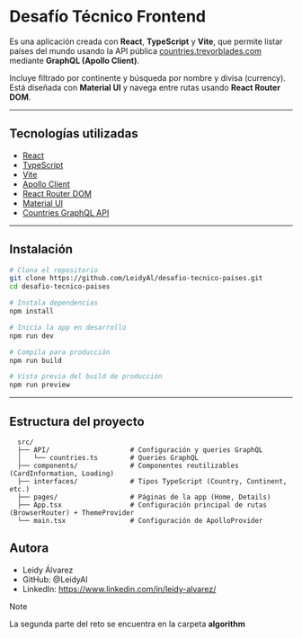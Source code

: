 # Desafío Técnico Frontend

Es una aplicación creada con **React**, **TypeScript** y **Vite**, que permite listar países del mundo usando la API pública [countries.trevorblades.com](https://countries.trevorblades.com/) mediante **GraphQL (Apollo Client)**.

Incluye filtrado por continente y búsqueda por nombre y divisa (currency). Está diseñada con **Material UI** y navega entre rutas usando **React Router DOM**.

---

## Tecnologías utilizadas

- [React](https://reactjs.org/)
- [TypeScript](https://www.typescriptlang.org/)
- [Vite](https://vitejs.dev/)
- [Apollo Client](https://www.apollographql.com/docs/react/)
- [React Router DOM](https://reactrouter.com/)
- [Material UI](https://mui.com/)
- [Countries GraphQL API](https://countries.trevorblades.com/)

---

## Instalación

```bash
# Clona el repositorio
git clone https://github.com/LeidyAl/desafio-tecnico-paises.git
cd desafio-tecnico-paises

# Instala dependencias
npm install

# Inicia la app en desarrollo
npm run dev

# Compila para producción
npm run build

# Vista previa del build de producción
npm run preview

```

---

## Estructura del proyecto

```
  src/
  ├── API/                    # Configuración y queries GraphQL
  │   └── countries.ts        # Queries GraphQL
  ├── components/             # Componentes reutilizables (CardInformation, Loading)
  ├── interfaces/             # Tipos TypeScript (Country, Continent, etc.)
  ├── pages/                  # Páginas de la app (Home, Details)
  ├── App.tsx                 # Configuración principal de rutas (BrowserRouter) + ThemeProvider
  └── main.tsx                # Configuración de ApolloProvider
```

## Autora

- Leidy Álvarez
- GitHub: @LeidyAl
- LinkedIn: https://www.linkedin.com/in/leidy-alvarez/


> [!NOTE]
> La segunda parte del reto se encuentra en la carpeta **algorithm**